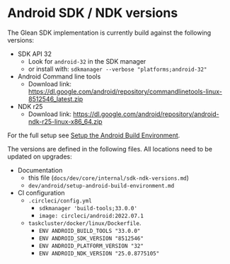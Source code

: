 # Android SDK / NDK versions

The Glean SDK implementation is currently build against the following versions:

* SDK API 32
    * Look for `android-32` in the SDK manager
    * or install with: `sdkmanager --verbose "platforms;android-32"`
* Android Command line tools
    * Download link: <https://dl.google.com/android/repository/commandlinetools-linux-8512546_latest.zip>
* NDK r25
    * Download link: <https://dl.google.com/android/repository/android-ndk-r25-linux-x86_64.zip>

For the full setup see [Setup the Android Build Environment](setup-android-build-environment.html).

The versions are defined in the following files.
All locations need to be updated on upgrades:

* Documentation
    * this file (`docs/dev/core/internal/sdk-ndk-versions.md`)
    * `dev/android/setup-android-build-environment.md`
* CI configuration
    * `.circleci/config.yml`
        * `sdkmanager 'build-tools;33.0.0'`
        * `image: circleci/android:2022.07.1`
    * `taskcluster/docker/linux/Dockerfile`.
        * `ENV ANDROID_BUILD_TOOLS "33.0.0"`
        * `ENV ANDROID_SDK_VERSION "8512546"`
        * `ENV ANDROID_PLATFORM_VERSION "32"`
        * `ENV ANDROID_NDK_VERSION "25.0.8775105"`
